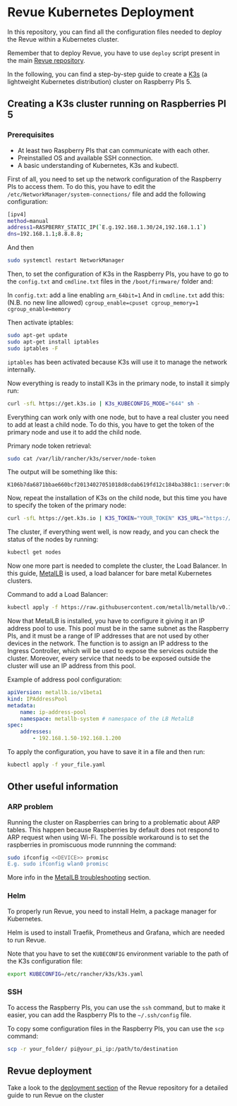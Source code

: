 # Revue Kubernetes Deployment

In this repository, you can find all the configuration files needed to deploy the Revue within a Kubernetes cluster.

Remember that to deploy Revue, you have to use `deploy` script present in the main [Revue repository](https://github.com/revue-org/revue).

In the following, you can find a step-by-step guide to create a [K3s](https://k3s.io/) (a lightweight Kubernetes distribution) cluster on Raspberry PIs 5.

## Creating a K3s cluster running on Raspberries PI 5

### Prerequisites

-   At least two Raspberry PIs that can communicate with each other.
-   Preinstalled OS and available SSH connection.
-   A basic understanding of Kubernetes, K3s and kubectl.

First of all, you need to set up the network configuration of the Raspberry PIs to access them.
To do this, you have to edit the `/etc/NetworkManager/system-connections/` file and add the following configuration:

```bash
[ipv4]
method=manual
address1=RASPBERRY_STATIC_IP(`E.g.192.168.1.30/24,192.168.1.1`)
dns=192.168.1.1;8.8.8.8;
```

And then

```bash
sudo systemctl restart NetworkManager
```

Then, to set the configuration of K3s in the Raspberry PIs,
you have to go to the `config.txt` and `cmdline.txt` files in the `/boot/firmware/` folder and:

In `config.txt`: add a line enabling `arm_64bit=1`
And in `cmdline.txt` add this: (N.B. no new line allowed)
`cgroup_enable=cpuset cgroup_memory=1 cgroup_enable=memory`

Then activate iptables:

```bash
sudo apt-get update
sudo apt-get install iptables
sudo iptables -F
```

`iptables` has been activated because K3s will use it to manage the network internally.

Now everything is ready to install K3s in the primary node, to install it simply run:

```bash
curl -sfL https://get.k3s.io | K3s_KUBECONFIG_MODE="644" sh -
```

Everything can work only with one node, but to have a real cluster you need to add at least a child node.
To do this, you have to get the token of the primary node and use it to add the child node.

Primary node token retrieval:

```bash
sudo cat /var/lib/rancher/k3s/server/node-token
```

The output will be something like this:

```
K106b7da6871bbae660bcf20134027051018d8cdab619fd12c184ba388c1::server:0d0ead5bedbcacc01a74878f1dcc597a
```

Now, repeat the installation of K3s on the child node, but this time you have to specify the token of the primary node:

```bash
curl -sfL https://get.k3s.io | K3S_TOKEN="YOUR_TOKEN" K3S_URL="https://YOUR_PRIMARY_NODE_STATIC_IP:6443" K3S_NODE_NAME="YOUR_CHILD_NODE_NAME" sh -
```

The cluster, if everything went well, is now ready, and you can check the status of the nodes by running:

```bash
kubectl get nodes
```

Now one more part is needed to complete the cluster, the Load Balancer.
In this guide, [MetalLB](https://metallb.universe.tf/) is used, a load balancer for bare metal Kubernetes clusters.

Command to add a Load Balancer:

```bash
kubectl apply -f https://raw.githubusercontent.com/metallb/metallb/v0.14.8/config/manifests/metallb-native.yaml
```

Now that MetalLB is installed, you have to configure it giving it an IP address pool to use.
This pool must be in the same subnet as the Raspberry PIs, and it must be a range of IP addresses that are not used by other devices in the network.
The function is to assign an IP address to the Ingress Controller, which will be used to expose the services outside the cluster.
Moreover, every service that needs to be exposed outside the cluster will use an IP address from this pool.

Example of address pool configuration:

```yaml
apiVersion: metallb.io/v1beta1
kind: IPAddressPool
metadata:
    name: ip-address-pool
    namespace: metallb-system # namespace of the LB MetalLB
spec:
    addresses:
        - 192.168.1.50-192.168.1.200
```

To apply the configuration, you have to save it in a file and then run:

```bash
kubectl apply -f your_file.yaml
```

## Other useful information

### ARP problem

Running the cluster on Raspberries can bring to a problematic about ARP tables.
This happen because Raspberries by default does not respond to ARP request when using Wi-Fi.
The possible workaround is to set the raspberries in promiscuous mode runnning the command:

```bash
sudo ifconfig <<DEVICE>> promisc
E.g. sudo ifconfig wlan0 promisc
```

More info in the [MetalLB troubleshooting](https://metallb.io/troubleshooting/) section.

### Helm

To properly run Revue, you need to install Helm, a package manager for Kubernetes.

Helm is used to install Traefik, Prometheus and Grafana, which are needed to run Revue.

Note that you have to set the `KUBECONFIG` environment variable to the path of the K3s configuration file:

```bash
export KUBECONFIG=/etc/rancher/k3s/k3s.yaml
```

### SSH

To access the Raspberry PIs, you can use the `ssh` command,
but to make it easier, you can add the Raspberry PIs to the `~/.ssh/config` file.

To copy some configuration files in the Raspberry PIs, you can use the `scp` command:

```bash
scp -r your_folder/ pi@your_pi_ip:/path/to/destination
```

## Revue deployment

Take a look to the [deployment section](link-to-deployment-section) of the Revue repository for a detailed guide to run Revue on the cluster
